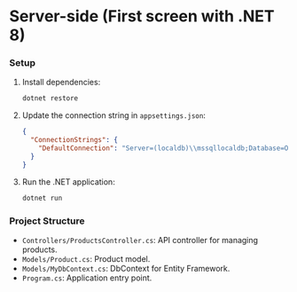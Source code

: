 # Server-side (First screen with .NET 8)

### Setup
1. Install dependencies:
    ```bash
    dotnet restore
    ```

2. Update the connection string in `appsettings.json`:
    ```json
    {
      "ConnectionStrings": {
        "DefaultConnection": "Server=(localdb)\\mssqllocaldb;Database=OrderDB;Trusted_Connection=True;MultipleActiveResultSets=true"
      }
    }
    ```

3. Run the .NET application:
    ```bash
    dotnet run
    ```

### Project Structure
- `Controllers/ProductsController.cs`: API controller for managing products.
- `Models/Product.cs`: Product model.
- `Models/MyDbContext.cs`: DbContext for Entity Framework.
- `Program.cs`: Application entry point.
